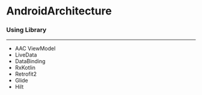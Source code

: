 # AndroidArchitecture

### Using Library
---
- AAC ViewModel
- LiveData
- DataBinding
- RxKotlin
- Retrofit2
- Glide
- Hilt